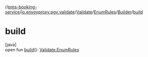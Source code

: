 //[pms-booking-service](../../../../../index.md)/[io.envoyproxy.pgv.validate](../../../index.md)/[Validate](../../index.md)/[EnumRules](../index.md)/[Builder](index.md)/[build](build.md)

# build

[java]\
open fun [build](build.md)(): [Validate.EnumRules](../index.md)